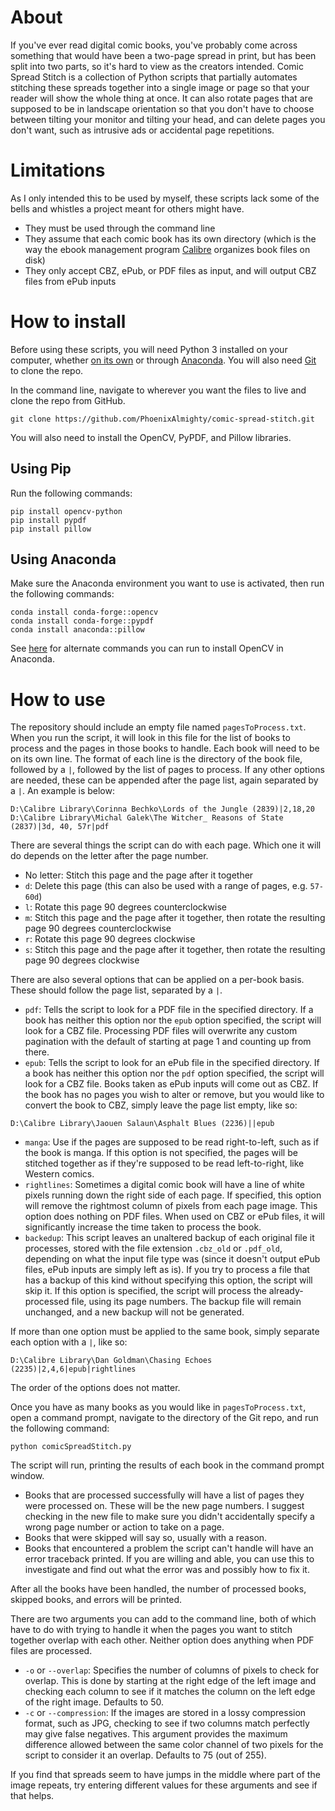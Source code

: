 # About
If you've ever read digital comic books, you've probably come across something that would have been a two-page spread in print, but has been split into two parts, so it's hard to view as the creators intended. Comic Spread Stitch is a collection of Python scripts that partially automates stitching these spreads together into a single image or page so that your reader will show the whole thing at once. It can also rotate pages that are supposed to be in landscape orientation so that you don't have to choose between tilting your monitor and tilting your head, and can delete pages you don't want, such as intrusive ads or accidental page repetitions.
# Limitations
As I only intended this to be used by myself, these scripts lack some of the bells and whistles a project meant for others might have.
- They must be used through the command line
- They assume that each comic book has its own directory (which is the way the ebook management program [Calibre](https://calibre-ebook.com/) organizes book files on disk)
- They only accept CBZ, ePub, or PDF files as input, and will output CBZ files from ePub inputs
# How to install
Before using these scripts, you will need Python 3 installed on your computer, whether [on its own](https://www.python.org/downloads/) or through [Anaconda](https://www.anaconda.com/download/). You will also need [Git](https://git-scm.com/downloads) to clone the repo.

In the command line, navigate to wherever you want the files to live and clone the repo from GitHub.
```
git clone https://github.com/PhoenixAlmighty/comic-spread-stitch.git
```
You will also need to install the OpenCV, PyPDF, and Pillow libraries.
## Using Pip
Run the following commands:
```
pip install opencv-python
pip install pypdf
pip install pillow
```
## Using Anaconda
Make sure the Anaconda environment you want to use is activated, then run the following commands:
```
conda install conda-forge::opencv
conda install conda-forge::pypdf
conda install anaconda::pillow
```
See [here](https://anaconda.org/conda-forge/opencv) for alternate commands you can run to install OpenCV in Anaconda.
# How to use
The repository should include an empty file named `pagesToProcess.txt`. When you run the script, it will look in this file for the list of books to process and the pages in those books to handle. Each book will need to be on its own line. The format of each line is the directory of the book file, followed by a `|`, followed by the list of pages to process. If any other options are needed, these can be appended after the page list, again separated by a `|`. An example is below:
```
D:\Calibre Library\Corinna Bechko\Lords of the Jungle (2839)|2,18,20
D:\Calibre Library\Michal Galek\The Witcher_ Reasons of State (2837)|3d, 40, 57r|pdf
```
There are several things the script can do with each page. Which one it will do depends on the letter after the page number.
- No letter: Stitch this page and the page after it together
- `d`: Delete this page (this can also be used with a range of pages, e.g. `57-60d`)
- `l`: Rotate this page 90 degrees counterclockwise
- `m`: Stitch this page and the page after it together, then rotate the resulting page 90 degrees counterclockwise
- `r`: Rotate this page 90 degrees clockwise
- `s`: Stitch this page and the page after it together, then rotate the resulting page 90 degrees clockwise

There are also several options that can be applied on a per-book basis. These should follow the page list, separated by a `|`.
- `pdf`: Tells the script to look for a PDF file in the specified directory. If a book has neither this option nor the `epub` option specified, the script will look for a CBZ file. Processing PDF files will overwrite any custom pagination with the default of starting at page 1 and counting up from there.
- `epub`: Tells the script to look for an ePub file in the specified directory. If a book has neither this option nor the `pdf` option specified, the script will look for a CBZ file. Books taken as ePub inputs will come out as CBZ. If the book has no pages you wish to alter or remove, but you would like to convert the book to CBZ, simply leave the page list empty, like so:
```
D:\Calibre Library\Jaouen Salaun\Asphalt Blues (2236)||epub
```
- `manga`: Use if the pages are supposed to be read right-to-left, such as if the book is manga. If this option is not specified, the pages will be stitched together as if they're supposed to be read left-to-right, like Western comics.
- `rightlines`: Sometimes a digital comic book will have a line of white pixels running down the right side of each page. If specified, this option will remove the rightmost column of pixels from each page image. This option does nothing on PDF files. When used on CBZ or ePub files, it will significantly increase the time taken to process the book.
- `backedup`: This script leaves an unaltered backup of each original file it processes, stored with the file extension `.cbz_old` or `.pdf_old`, depending on what the input file type was (since it doesn't output ePub files, ePub inputs are simply left as is). If you try to process a file that has a backup of this kind without specifying this option, the script will skip it. If this option is specified, the script will process the already-processed file, using its page numbers. The backup file will remain unchanged, and a new backup will not be generated.

If more than one option must be applied to the same book, simply separate each option with a `|`, like so:
```
D:\Calibre Library\Dan Goldman\Chasing Echoes (2235)|2,4,6|epub|rightlines
```
The order of the options does not matter.

Once you have as many books as you would like in `pagesToProcess.txt`, open a command prompt, navigate to the directory of the Git repo, and run the following command:
```
python comicSpreadStitch.py
```
The script will run, printing the results of each book in the command prompt window.
- Books that are processed successfully will have a list of pages they were processed on. These will be the new page numbers. I suggest checking in the new file to make sure you didn't accidentally specify a wrong page number or action to take on a page.
- Books that were skipped will say so, usually with a reason.
- Books that encountered a problem the script can't handle will have an error traceback printed. If you are willing and able, you can use this to investigate and find out what the error was and possibly how to fix it.

After all the books have been handled, the number of processed books, skipped books, and errors will be printed.

There are two arguments you can add to the command line, both of which have to do with trying to handle it when the pages you want to stitch together overlap with each other. Neither option does anything when PDF files are processed.

- `-o` or `--overlap`: Specifies the number of columns of pixels to check for overlap. This is done by starting at the right edge of the left image and checking each column to see if it matches the column on the left edge of the right image. Defaults to 50.
- `-c` or `--compression`: If the images are stored in a lossy compression format, such as JPG, checking to see if two columns match perfectly may give false negatives. This argument provides the maximum difference allowed between the same color channel of two pixels for the script to consider it an overlap. Defaults to 75 (out of 255).

If you find that spreads seem to have jumps in the middle where part of the image repeats, try entering different values for these arguments and see if that helps.
